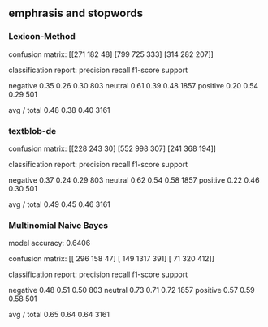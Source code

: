 ## emphrasis and stopwords
### Lexicon-Method
confusion matrix:
[[271 182  48]
 [799 725 333]
 [314 282 207]]

classification report:
             precision    recall  f1-score   support

   negative       0.35      0.26      0.30       803
    neutral       0.61      0.39      0.48      1857
   positive       0.20      0.54      0.29       501

avg / total       0.48      0.38      0.40      3161

### textblob-de
confusion matrix:
[[228 243  30]
 [552 998 307]
 [241 368 194]]

classification report:
             precision    recall  f1-score   support

   negative       0.37      0.24      0.29       803
    neutral       0.62      0.54      0.58      1857
   positive       0.22      0.46      0.30       501

avg / total       0.49      0.45      0.46      3161

### Multinomial Naive Bayes
model accuracy: 0.6406

confusion matrix:
[[ 296  158   47]
 [ 149 1317  391]
 [  71  320  412]]

classification report:
             precision    recall  f1-score   support

   negative       0.48      0.51      0.50       803
    neutral       0.73      0.71      0.72      1857
   positive       0.57      0.59      0.58       501

avg / total       0.65      0.64      0.64      3161